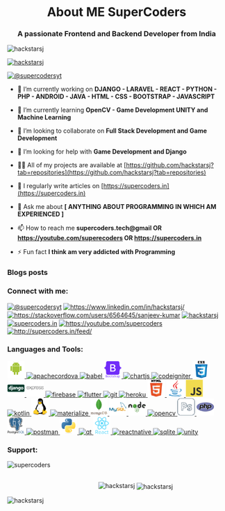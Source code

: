 <h1 align="center">About ME SuperCoders</h1>
<h3 align="center">A passionate Frontend and Backend Developer from India</h3>

<p align="left"> <img src="https://komarev.com/ghpvc/?username=hackstarsj&label=Profile%20views&color=0e75b6&style=flat" alt="hackstarsj" /> </p>

<p align="left"> <a href="https://github.com/ryo-ma/github-profile-trophy"><img src="https://github-profile-trophy.vercel.app/?username=hackstarsj" alt="hackstarsj" /></a> </p>

<p align="left"> <a href="https://twitter.com/@supercodersyt" target="blank"><img src="https://img.shields.io/twitter/follow/@supercodersyt?logo=twitter&style=for-the-badge" alt="@supercodersyt" /></a> </p>

- 🔭 I’m currently working on **DJANGO - LARAVEL - REACT - PYTHON - PHP - ANDROID - JAVA - HTML - CSS - BOOTSTRAP - JAVASCRIPT**

- 🌱 I’m currently learning **OpenCV - Game Development UNITY and Machine Learning**

- 👯 I’m looking to collaborate on **Full Stack Development and Game Development**

- 🤝 I’m looking for help with **Game Development and Django**

- 👨‍💻 All of my projects are available at [https://github.com/hackstarsj?tab=repositories](https://github.com/hackstarsj?tab=repositories)

- 📝 I regularly write articles on [https://supercoders.in](https://supercoders.in)

- 💬 Ask me about **[ ANYTHING ABOUT PROGRAMMING IN WHICH AM EXPERIENCED ]**

- 📫 How to reach me **supercoders.tech@gmail OR https://youtube.com/superecoders OR https://supercoders.in**

- ⚡ Fun fact **I think am very addicted with Programming**

### Blogs posts
<!-- BLOG-POST-LIST:START -->
<!-- BLOG-POST-LIST:END -->

<h3 align="left">Connect with me:</h3>
<p align="left">
<a href="https://twitter.com/supercodersyt" target="blank"><img align="center" src="https://cdn.jsdelivr.net/npm/simple-icons@3.0.1/icons/twitter.svg" alt="@supercodersyt" height="30" width="40" /></a>
<a href="https://linkedin.com/in/https://www.linkedin.com/in/hackstarsj/" target="blank"><img align="center" src="https://cdn.jsdelivr.net/npm/simple-icons@3.0.1/icons/linkedin.svg" alt="https://www.linkedin.com/in/hackstarsj/" height="30" width="40" /></a>
<a href="https://stackoverflow.com/users/https://stackoverflow.com/users/6564645/sanjeev-kumar" target="blank"><img align="center" src="https://cdn.jsdelivr.net/npm/simple-icons@3.0.1/icons/stackoverflow.svg" alt="https://stackoverflow.com/users/6564645/sanjeev-kumar" height="30" width="40" /></a>
<a href="https://fb.com/hackstarsj" target="blank"><img align="center" src="https://cdn.jsdelivr.net/npm/simple-icons@3.0.1/icons/facebook.svg" alt="hackstarsj" height="30" width="40" /></a>
<a href="https://instagram.com/supercoders.in" target="blank"><img align="center" src="https://cdn.jsdelivr.net/npm/simple-icons@3.0.1/icons/instagram.svg" alt="supercoders.in" height="30" width="40" /></a>
<a href="https://www.youtube.com/c/https://youtube.com/supercoders" target="blank"><img align="center" src="https://cdn.jsdelivr.net/npm/simple-icons@3.0.1/icons/youtube.svg" alt="https://youtube.com/supercoders" height="30" width="40" /></a>
<a href="/http://supercoders.in/feed/" target="blank"><img align="center" src="https://cdn.jsdelivr.net/npm/simple-icons@3.0.1/icons/rss.svg" alt="http://supercoders.in/feed/" height="30" width="40" /></a>
</p>

<h3 align="left">Languages and Tools:</h3>
<p align="left"> <a href="https://developer.android.com" target="_blank"> <img src="https://raw.githubusercontent.com/devicons/devicon/master/icons/android/android-original-wordmark.svg" alt="android" width="40" height="40"/> </a> <a href="https://cordova.apache.org/" target="_blank"> <img src="https://www.vectorlogo.zone/logos/apache_cordova/apache_cordova-icon.svg" alt="apachecordova" width="40" height="40"/> </a> <a href="https://babeljs.io/" target="_blank"> <img src="https://www.vectorlogo.zone/logos/babeljs/babeljs-icon.svg" alt="babel" width="40" height="40"/> </a> <a href="https://getbootstrap.com" target="_blank"> <img src="https://raw.githubusercontent.com/devicons/devicon/master/icons/bootstrap/bootstrap-plain-wordmark.svg" alt="bootstrap" width="40" height="40"/> </a> <a href="https://www.chartjs.org" target="_blank"> <img src="https://www.chartjs.org/media/logo-title.svg" alt="chartjs" width="40" height="40"/> </a> <a href="https://codeigniter.com" target="_blank"> <img src="https://cdn.worldvectorlogo.com/logos/codeigniter.svg" alt="codeigniter" width="40" height="40"/> </a> <a href="https://www.w3schools.com/css/" target="_blank"> <img src="https://raw.githubusercontent.com/devicons/devicon/master/icons/css3/css3-original-wordmark.svg" alt="css3" width="40" height="40"/> </a> <a href="https://www.djangoproject.com/" target="_blank"> <img src="https://raw.githubusercontent.com/devicons/devicon/master/icons/django/django-original.svg" alt="django" width="40" height="40"/> </a> <a href="https://expressjs.com" target="_blank"> <img src="https://raw.githubusercontent.com/devicons/devicon/master/icons/express/express-original-wordmark.svg" alt="express" width="40" height="40"/> </a> <a href="https://firebase.google.com/" target="_blank"> <img src="https://www.vectorlogo.zone/logos/firebase/firebase-icon.svg" alt="firebase" width="40" height="40"/> </a> <a href="https://flutter.dev" target="_blank"> <img src="https://www.vectorlogo.zone/logos/flutterio/flutterio-icon.svg" alt="flutter" width="40" height="40"/> </a> <a href="https://git-scm.com/" target="_blank"> <img src="https://www.vectorlogo.zone/logos/git-scm/git-scm-icon.svg" alt="git" width="40" height="40"/> </a> <a href="https://heroku.com" target="_blank"> <img src="https://www.vectorlogo.zone/logos/heroku/heroku-icon.svg" alt="heroku" width="40" height="40"/> </a> <a href="https://www.w3.org/html/" target="_blank"> <img src="https://raw.githubusercontent.com/devicons/devicon/master/icons/html5/html5-original-wordmark.svg" alt="html5" width="40" height="40"/> </a> <a href="https://www.java.com" target="_blank"> <img src="https://raw.githubusercontent.com/devicons/devicon/master/icons/java/java-original.svg" alt="java" width="40" height="40"/> </a> <a href="https://developer.mozilla.org/en-US/docs/Web/JavaScript" target="_blank"> <img src="https://raw.githubusercontent.com/devicons/devicon/master/icons/javascript/javascript-original.svg" alt="javascript" width="40" height="40"/> </a> <a href="https://kotlinlang.org" target="_blank"> <img src="https://www.vectorlogo.zone/logos/kotlinlang/kotlinlang-icon.svg" alt="kotlin" width="40" height="40"/> </a> <a href="https://www.linux.org/" target="_blank"> <img src="https://raw.githubusercontent.com/devicons/devicon/master/icons/linux/linux-original.svg" alt="linux" width="40" height="40"/> </a> <a href="https://materializecss.com/" target="_blank"> <img src="https://raw.githubusercontent.com/prplx/svg-logos/5585531d45d294869c4eaab4d7cf2e9c167710a9/svg/materialize.svg" alt="materialize" width="40" height="40"/> </a> <a href="https://www.mongodb.com/" target="_blank"> <img src="https://raw.githubusercontent.com/devicons/devicon/master/icons/mongodb/mongodb-original-wordmark.svg" alt="mongodb" width="40" height="40"/> </a> <a href="https://www.mysql.com/" target="_blank"> <img src="https://raw.githubusercontent.com/devicons/devicon/master/icons/mysql/mysql-original-wordmark.svg" alt="mysql" width="40" height="40"/> </a> <a href="https://nodejs.org" target="_blank"> <img src="https://raw.githubusercontent.com/devicons/devicon/master/icons/nodejs/nodejs-original-wordmark.svg" alt="nodejs" width="40" height="40"/> </a> <a href="https://opencv.org/" target="_blank"> <img src="https://www.vectorlogo.zone/logos/opencv/opencv-icon.svg" alt="opencv" width="40" height="40"/> </a> <a href="https://www.photoshop.com/en" target="_blank"> <img src="https://raw.githubusercontent.com/devicons/devicon/master/icons/photoshop/photoshop-line.svg" alt="photoshop" width="40" height="40"/> </a> <a href="https://www.php.net" target="_blank"> <img src="https://raw.githubusercontent.com/devicons/devicon/master/icons/php/php-original.svg" alt="php" width="40" height="40"/> </a> <a href="https://www.postgresql.org" target="_blank"> <img src="https://raw.githubusercontent.com/devicons/devicon/master/icons/postgresql/postgresql-original-wordmark.svg" alt="postgresql" width="40" height="40"/> </a> <a href="https://postman.com" target="_blank"> <img src="https://www.vectorlogo.zone/logos/getpostman/getpostman-icon.svg" alt="postman" width="40" height="40"/> </a> <a href="https://www.python.org" target="_blank"> <img src="https://raw.githubusercontent.com/devicons/devicon/master/icons/python/python-original.svg" alt="python" width="40" height="40"/> </a> <a href="https://www.qt.io/" target="_blank"> <img src="https://upload.wikimedia.org/wikipedia/commons/0/0b/Qt_logo_2016.svg" alt="qt" width="40" height="40"/> </a> <a href="https://reactjs.org/" target="_blank"> <img src="https://raw.githubusercontent.com/devicons/devicon/master/icons/react/react-original-wordmark.svg" alt="react" width="40" height="40"/> </a> <a href="https://reactnative.dev/" target="_blank"> <img src="https://reactnative.dev/img/header_logo.svg" alt="reactnative" width="40" height="40"/> </a> <a href="https://www.sqlite.org/" target="_blank"> <img src="https://www.vectorlogo.zone/logos/sqlite/sqlite-icon.svg" alt="sqlite" width="40" height="40"/> </a> <a href="https://unity.com/" target="_blank"> <img src="https://www.vectorlogo.zone/logos/unity3d/unity3d-icon.svg" alt="unity" width="40" height="40"/> </a> </p>

<h3 align="left">Support:</h3>
<p><a href="https://www.buymeacoffee.com/supercoders"> <img align="left" src="https://cdn.buymeacoffee.com/buttons/v2/default-yellow.png" height="50" width="210" alt="supercoders" /></a></p><br><br>

<p><img align="left" src="https://github-readme-stats.vercel.app/api/top-langs?username=hackstarsj&show_icons=true&locale=en&layout=compact" alt="hackstarsj" /></p>

<p>&nbsp;<img align="center" src="https://github-readme-stats.vercel.app/api?username=hackstarsj&show_icons=true&locale=en" alt="hackstarsj" /></p>

<p><img align="center" src="https://github-readme-streak-stats.herokuapp.com/?user=hackstarsj&" alt="hackstarsj" /></p>
